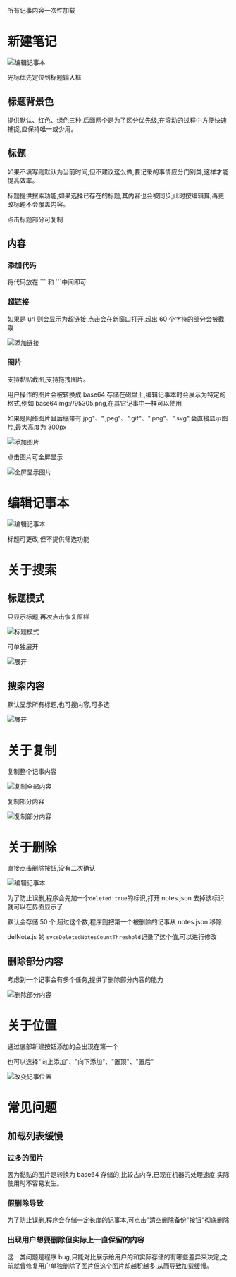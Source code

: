 所有记事内容一次性加载

# 新建笔记

![编辑记事本](./images/addNotes.png)

光标优先定位到标题输入框

## 标题背景色

提供默认、红色、绿色三种,后面两个是为了区分优先级,在滚动的过程中方便快速捕捉,应保持唯一或少用。

## 标题

如果不填写则默认为当前时间,但不建议这么做,要记录的事情应分门别类,这样才能提高效率。

标题提供搜索功能,如果选择已存在的标题,其内容也会被同步,此时按编辑算,再更改标题不会覆盖内容。

点击标题部分可复制

## 内容

### 添加代码

将代码放在 \`\`\` 和 \`\`\`中间即可

### 超链接

如果是 url 则会显示为超链接,点击会在新窗口打开,超出 60 个字符的部分会被截取

![添加链接](./images/addUrl.png)

### 图片

支持黏贴截图,支持拖拽图片。

用户操作的图片会被转换成 base64 存储在磁盘上,编辑记事本时会展示为特定的格式,例如 base64img://95305.png,在其它记事中一样可以使用

如果是网络图片且后缀带有.jpg"、".jpeg"、".gif"、".png"、".svg",会直接显示图片,最大高度为 300px

![添加图片](./images/addImg.png)

点击图片可全屏显示

![全屏显示图片](./images/fullScreen.png)

# 编辑记事本

![编辑记事本](./images/editNotes.png)

标题可更改,但不提供筛选功能

# 关于搜索

## 标题模式

只显示标题,再次点击恢复原样

![标题模式](./images/titleMode.png)

可单独展开

![展开](./images/spread.png)

## 搜索内容

默认显示所有标题,也可搜内容,可多选

![展开](./images/search.png)

# 关于复制

复制整个记事内容

![复制全部内容](./images/copyAllContent.png)

复制部分内容

![复制部分内容](./images/copyBodyContent.png)

# 关于删除

直接点击删除按钮,没有二次确认

![编辑记事本](./images/delButton.png)

为了防止误删,程序会先加一个`deleted:true`的标识,打开 notes.json 去掉该标识就可以在界面显示了

默认会存储 50 个,超过这个数,程序则把第一个被删除的记事从 notes.json 移除

delNote.js 的 `svceDeletedNotesCountThreshold`记录了这个值,可以进行修改

## 删除部分内容

考虑到一个记事会有多个任务,提供了删除部分内容的能力

![删除部分内容](./images/delBodyContent.png)

# 关于位置

通过底部新建按钮添加的会出现在第一个

也可以选择"向上添加"、"向下添加"、"置顶"、"置后"

![改变记事位置](./images/changeNotesPosition.png)

# 常见问题

## 加载列表缓慢

### 过多的图片

因为黏贴的图片是转换为 base64 存储的,比较占内存,已现在机器的处理速度,实际使用时不容易发生。

### 假删除导致

为了防止误删,程序会存储一定长度的记事本,可点击"清空删除备份"按钮"彻底删除

### 出现用户想要删除但实际上一直保留的内容

这一类问题是程序 bug,只能对比展示给用户的和实际存储的有哪些差异来决定,之前就曾修复用户单独删除了图片但这个图片却越积越多,从而导致加载缓慢。
